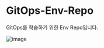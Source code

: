 # GitOps-Env-Repo
GitOps를 학습하기 위한 Env Repo입니다.

![image](https://github.com/NohGaSeong/GitOps-Env-Repo/assets/82383294/c9844cf6-3bc0-42de-b222-8f37ee9cc4dd)
